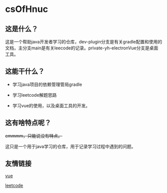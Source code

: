 # csOfHnuc

## 这是什么？

这是一个帮助java开发者学习的仓库，dev-plugin分支是有关gradle配置和使用的文档，主分支main是有关leecode的记录。private-yh-electronVue分支是桌面工具。

## 这能干什么？

* 学习java项目的依赖管理管局gradle

* 学习leetcode解题思路

* 学习vue的使用，以及桌面工具的开发。

## 这有啥特点呢？

~~emmmm，只能说没有特点。~~

这只是一个用于java学习的仓库，用于记录学习过程中遇到的问题。

## 友情链接

[vue](https://github.com/vuejs/vue)

[leetcode](https://leetcode.cn/)
